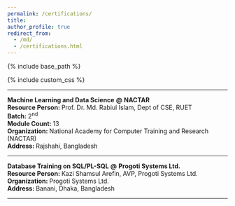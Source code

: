 ```yaml
---
permalink: /certifications/
title: 
author_profile: true
redirect_from: 
  - /md/
  - /certifications.html
---
```


{% include base_path %}

{% include custom_css %}

---

<strong class="header_section">Machine Learning and Data Science</strong> 
<strong class="at">@</strong>
<strong class="org">NACTAR</strong>
<img src="{{ base_path }}/assets/icons/nactar.svg" alt="NACTAR" height="0"><br/>
<b class="section_key">Resource Person: </b><span class="section_value">Prof. Dr. Md. Rabiul Islam, Dept of CSE, RUET</span><br/>
<b class="section_key">Batch: </b><span class="section_value">2<sup>nd</sup></span><br/>
<b class="section_key">Module Count: </b><span class="section_value">13</span><br/>
<b class="section_key">Organization: </b><span class="section_value">National Academy for Computer Training and Research (NACTAR)</span><br/>
<b class="section_key">Address: </b><span class="section_value">Rajshahi, Bangladesh</span><br/>

---

<strong class="header_section">Database Training on SQL/PL-SQL</strong> 
<strong class="at">@</strong>
<strong class="org">Progoti Systems Ltd.</strong>
<img src="{{ base_path }}/assets/icons/psl.svg" alt="TallyKhata" height="0"><br/>
<b class="section_key">Resource Person: </b><span class="section_value">Kazi Shamsul Arefin, AVP, Progoti Systems Ltd.</span><br/>
<b class="section_key">Organization: </b><span class="section_value">Progoti Systems Ltd.</span><br/>
<b class="section_key">Address: </b><span class="section_value">Banani, Dhaka, Bangladesh</span><br/>

---

